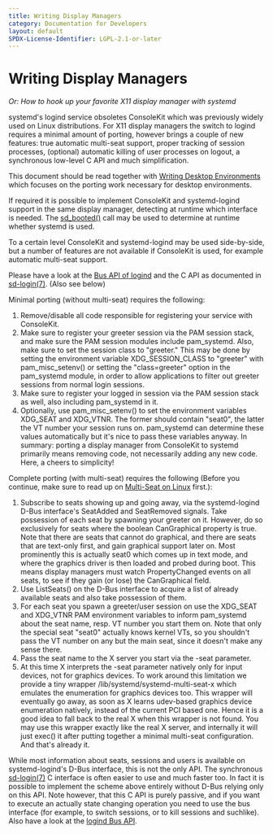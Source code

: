 ```yaml
---
title: Writing Display Managers
category: Documentation for Developers
layout: default
SPDX-License-Identifier: LGPL-2.1-or-later
---
```


# Writing Display Managers

_Or: How to hook up your favorite X11 display manager with systemd_

systemd's logind service obsoletes ConsoleKit which was previously widely used on Linux distributions.
For X11 display managers the switch to logind requires a minimal amount of porting, however brings a couple of new features:
true automatic multi-seat support, proper tracking of session processes, (optional) automatic killing of user processes on logout, a synchronous low-level C API and much simplification.

This document should be read together with [Writing Desktop Environments](WRITING_DESKTOP_ENVIRONMENTS) which focuses on the porting work necessary for desktop environments.

If required it is possible to implement ConsoleKit and systemd-logind support in the same display manager, detecting at runtime which interface is needed.
The [sd_booted()](http://www.freedesktop.org/software/systemd/man/sd_booted.html) call may be used to determine at runtime whether systemd is used.

To a certain level ConsoleKit and systemd-logind may be used side-by-side, but a number of features are not available if ConsoleKit is used, for example automatic multi-seat support.

Please have a look at the [Bus API of logind](https://www.freedesktop.org/software/systemd/man/latest/org.freedesktop.login1.html) and the C API as documented in [sd-login(7)](http://www.freedesktop.org/software/systemd/man/sd-login.html).
(Also see below)

Minimal porting (without multi-seat) requires the following:

1. Remove/disable all code responsible for registering your service with ConsoleKit.
2. Make sure to register your greeter session via the PAM session stack, and make sure the PAM session modules include pam_systemd.
   Also, make sure to set the session class to "greeter." This may be done by setting the environment variable XDG_SESSION_CLASS to "greeter" with pam_misc_setenv() or setting the "class=greeter" option in the pam_systemd module, in order to allow applications to filter out greeter sessions from normal login sessions.
3. Make sure to register your logged in session via the PAM session stack as well, also including pam_systemd in it.
4. Optionally, use pam_misc_setenv() to set the environment variables XDG_SEAT and XDG_VTNR.
   The former should contain "seat0", the latter the VT number your session runs on. pam_systemd can determine these values automatically but it's nice to pass these variables anyway.
In summary: porting a display manager from ConsoleKit to systemd primarily means removing code, not necessarily adding any new code. Here, a cheers to simplicity!

Complete porting (with multi-seat) requires the following (Before you continue, make sure to read up on [Multi-Seat on Linux](https://www.freedesktop.org/wiki/Software/systemd/multiseat) first.):

1. Subscribe to seats showing up and going away, via the systemd-logind D-Bus interface's SeatAdded and SeatRemoved signals.
   Take possession of each seat by spawning your greeter on it.
   However, do so exclusively for seats where the boolean CanGraphical property is true.
   Note that there are seats that cannot do graphical, and there are seats that are text-only first, and gain graphical support later on.
   Most prominently this is actually seat0 which comes up in text mode, and where the graphics driver is then loaded and probed during boot.
   This means display managers must watch PropertyChanged events on all seats, to see if they gain (or lose) the CanGraphical field.
2. Use ListSeats() on the D-Bus interface to acquire a list of already available seats and also take possession of them.
3. For each seat you spawn a greeter/user session on use the XDG_SEAT and XDG_VTNR PAM environment variables to inform pam_systemd about the seat name, resp.
   VT number you start them on. Note that only the special seat "seat0" actually knows kernel VTs, so you shouldn't pass the VT number on any but the main seat, since it doesn't make any sense there.
4. Pass the seat name to the X server you start via the -seat parameter.
5. At this time X interprets the -seat parameter natively only for input devices, not for graphics devices.
   To work around this limitation we provide a tiny wrapper /lib/systemd/systemd-multi-seat-x which emulates the enumeration for graphics devices too.
   This wrapper will eventually go away, as soon as X learns udev-based graphics device enumeration natively, instead of the current PCI based one.
   Hence it is a good idea to fall back to the real X when this wrapper is not found.
   You may use this wrapper exactly like the real X server, and internally it will just exec() it after putting together a minimal multi-seat configuration.
   And that's already it.

While most information about seats, sessions and users is available on systemd-logind's D-Bus interface, this is not the only API.
The synchronous [sd-login(7)](http://www.freedesktop.org/software/systemd/man/sd-login.html) C interface is often easier to use and much faster too.
In fact it is possible to implement the scheme above entirely without D-Bus relying only on this API.
Note however, that this C API is purely passive, and if you want to execute an actually state changing operation you need to use the bus interface (for example, to switch sessions, or to kill sessions and suchlike).
Also have a look at the [logind Bus API](https://www.freedesktop.org/software/systemd/man/latest/org.freedesktop.login1.html).
